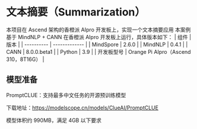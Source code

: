 # 文本摘要（Summarization）
本项目在 Ascend 架构的香橙派 AIpro 开发板上，实现一个文本摘要应用
本案例基于 MindNLP + CANN 在香橙派 AIpro 开发板上运行，具体版本如下：
| 组件       | 版本          |
| ---------- | ------------- |
| MindSpore  | 2.6.0         |
| MindNLP    | 0.4.1         |
| CANN       | 8.0.0.beta1   |
| Python     | 3.9           |
| 开发板型号 | Orange Pi AIpro（Ascend 310，8T16G） |
## 模型准备
PromptCLUE：支持最多中文任务的开源预训练模型  

下载地址：https://modelscope.cn/models/ClueAI/PromptCLUE  

模型体积约 990MB，满足 4GB 以下要求
